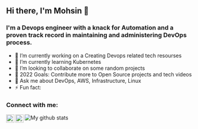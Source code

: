 
<!--
**mohsin996/mohsin996** is a ✨ _special_ ✨ repository because its `README.md` (this file) appears on your GitHub profile.

-->

## Hi there, I'm Mohsin 👋

### I'm a Devops engineer with a knack for Automation and a proven track record in maintaining and administering DevOps process.
- 🔭 I’m currently working on a Creating Devops related tech resourses 
- 🌱 I’m currently learning Kubernetes
- 👯 I’m looking to collaborate on some random projects
- 🥅 2022 Goals: Contribute more to Open Source projects and tech videos 
- 💬 Ask me about DevOps, AWS, Infrastructure, Linux
- ⚡ Fun fact: 

### Connect with me:


[<img align="left" alt="LinkedIn" width="22px" src="https://cdn.jsdelivr.net/npm/simple-icons@v3/icons/linkedin.svg" />][linkedin]
[<img align="left" alt="Instagram" width="22px" src="https://cdn.jsdelivr.net/npm/simple-icons@v3/icons/instagram.svg" />][instagram]


[instagram]: https://www.instagram.com/mohsink92/
[linkedin]: https://www.linkedin.com/in/mohsinkhan4/


![My github stats](https://github-readme-stats.vercel.app/api?username=mohsin996&hide=["issues"]&show_icons=true)
